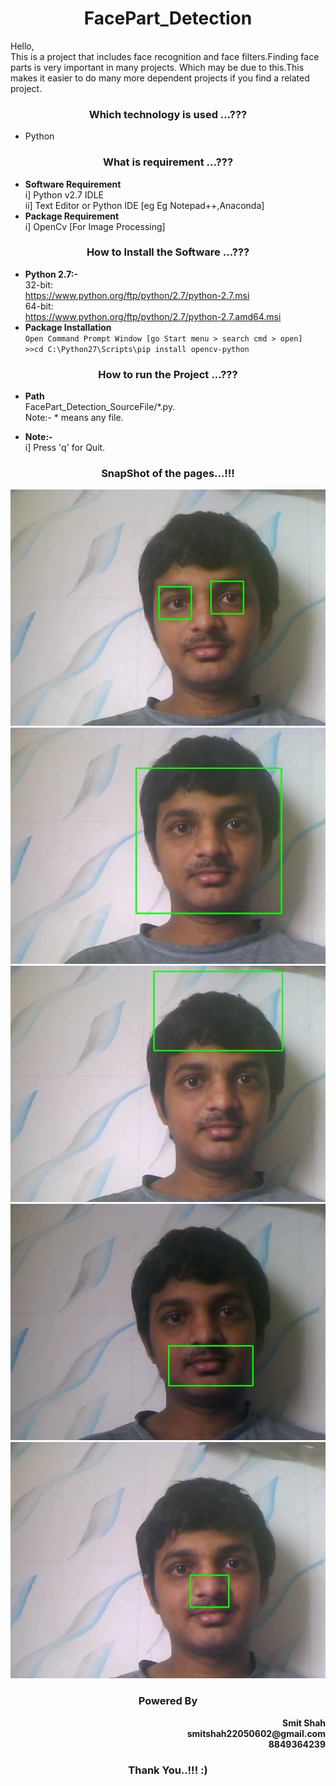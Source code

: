 <h1 align="center"> <b>FacePart_Detection</b> </h1>  

Hello,</br>This is a project that includes face recognition and face filters.Finding face parts is very important in many projects.  Which may be due to this.This makes it easier to do many more dependent projects if you find a related project.

<h3 align="center"> <b>Which technology is used …???</b> </h3>  

-	Python

<h3 align="center"> <b>What is requirement …???</b> </h3>    

-	<b>Software Requirement</b>  
            i] Python v2.7 IDLE  
           ii] Text Editor or Python IDE [eg Eg Notepad++,Anaconda]  
-	<b>Package Requirement</b>  
		        i] OpenCv 	[For Image Processing]

<h3 align="center"> <b>How to Install the Software …???</b> </h3>  

-	<b>Python 2.7:-</b>  
	32-bit:  
	https://www.python.org/ftp/python/2.7/python-2.7.msi  
	64-bit:  
	https://www.python.org/ftp/python/2.7/python-2.7.amd64.msi  
-	<b>Package Installation</b>  
		```Open Command Prompt Window [go Start menu > search cmd > open]```</br>
    ```>>cd C:\Python27\Scripts\pip install opencv-python```</br>  

<h3 align="center"> <b>How to run the Project …???</b> </h3>  

-	<b>Path</b>  
			FacePart_Detection_SourceFile/*.py.  
			Note:- * means any file.

-	<b>Note:-</b>  
			i] Press 'q' for Quit.  
                                                    
<h3 align="center"> <b>SnapShot of the pages…!!!</b> </h3>  

![picture alt](/SnapShot/Eye_Detect.png "Eye_Detect")  
![picture alt](/SnapShot/Face_Detect.png "Face_Detect")  
![picture alt](/SnapShot/Head_Detect.png "Head_Detect")  
![picture alt](/SnapShot/Lips_Detect.png "Lips_Detect")
![picture alt](/SnapShot/Nose_Detect.png "Nose_Detect")

<h3 align="center"> <b>Powered By</b> </h3>
<p align="right"><b>Smit Shah</br>smitshah22050602@gmail.com</br>8849364239</br></b></p>

<h3 align="center"> <b>Thank You..!!! :)</b> </h3>
